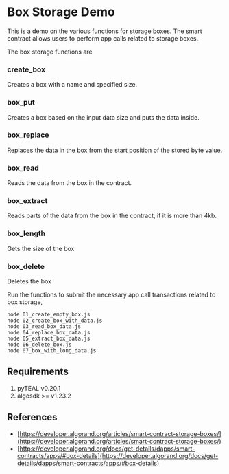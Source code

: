 # Box Storage Demo
This is a demo on the various functions for storage boxes. The smart contract allows users to perform app calls related to storage boxes.

The box storage functions are 

### create_box
Creates a box with a name and specified size.

### box_put
Creates a box based on the input data size and puts the data inside.

### box_replace
Replaces the data in the box from the start position of the stored byte value.

### box_read
Reads the data from the box in the contract.

### box_extract
Reads parts of the data from the box in the contract, if it is more than 4kb.

### box_length
Gets the size of the box

### box_delete
Deletes the box

Run the functions to submit the necessary app call transactions related to box storage,

```
node 01_create_empty_box.js
node 02_create_box_with_data.js
node 03_read_box_data.js 
node 04_replace_box_data.js
node 05_extract_box_data.js
node 06_delete_box.js
node 07_box_with_long_data.js
```

## Requirements
1. pyTEAL v0.20.1
2. algosdk >= v1.23.2

## References
- [https://developer.algorand.org/articles/smart-contract-storage-boxes/](https://developer.algorand.org/articles/smart-contract-storage-boxes/)
- [https://developer.algorand.org/docs/get-details/dapps/smart-contracts/apps/#box-details](https://developer.algorand.org/docs/get-details/dapps/smart-contracts/apps/#box-details)
